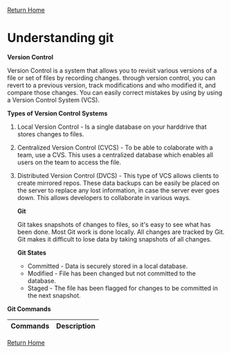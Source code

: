 [Return Home](https://d-d-wolfe.github.io/learning-journal/)

# Understanding git

**Version Control**

Version Control is a system that allows you to revisit various versions of a file or set of files by recording changes. through version 
control, you can revert to a previous version, track modifications and who modified it, and compare those changes. You can easily correct
mistakes by using by using a Version Control System (VCS).

**Types of Version Control Systems**

1. Local Version Control - Is a single database on your harddrive that stores changes to files.
1. Centralized Version Control (CVCS) - To be able to colaborate with a team, use a CVS. This uses a centralized database which enables      all users on the team to access the file.
1. Distributed Version Control (DVCS) - This type of VCS allows clients to create mirrored repos. These data backups can be easily be 
   placed on the server to replace any lost information, in case the server ever goes down. This allows developers to collaborate in 
   various ways.
   
   **Git**
   
   Git takes snapshots of changes to files, so it's easy to see what has been done. Most Git work is done locally. All changes are tracked
   by Git. Git makes it difficult to lose data by taking snapshots of all changes.
   
   **Git States**
   
   - Committed - Data is securely stored in a local database.
   - Modified - File has been changed but not committed to the database.
   - Staged - The file has been flagged for changes to be committed in the next snapshot.
   
  **Git Commands**
  
  Commands | Description
  -------- | -----------
  
[Return Home](https://d-d-wolfe.github.io/learning-journal/)